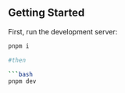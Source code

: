 

## Getting Started

First, run the development server:

```bash
pnpm i

#then

```bash
pnpm dev



